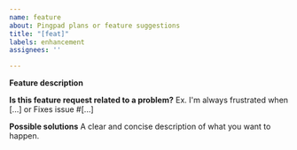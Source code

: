 ```yaml
---
name: feature
about: Pingpad plans or feature suggestions
title: "[feat]"
labels: enhancement
assignees: ''

---
```


**Feature description**

**Is this feature request related to a problem?**
Ex. I'm always frustrated when [...] or Fixes issue #[...] 

**Possible solutions**
A clear and concise description of what you want to happen.

